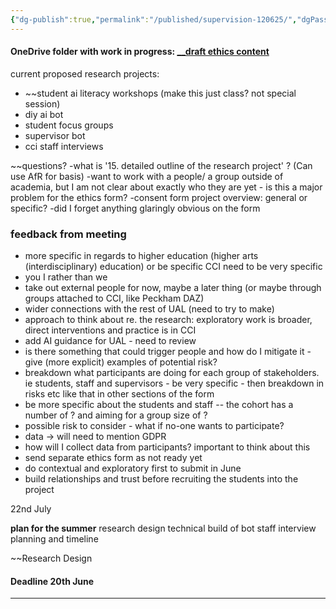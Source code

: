```yaml
---
{"dg-publish":true,"permalink":"/published/supervision-120625/","dgPassFrontmatter":true,"noteIcon":""}
---
```


#### OneDrive folder with work in progress: [__draft ethics content](https://artslondon-my.sharepoint.com/:f:/g/personal/m_henryrichards_arts_ac_uk/En2EC8QI9MJLgIjr0UpgeJIB6qSr5UVXAFgrtSByi_9iMA?e=1cmR92)
current proposed research projects: 
- ~~student ai literacy workshops (make this just class? not special session)
- diy ai bot
- student focus groups
- supervisor bot 
- cci staff interviews 

~~questions?
-what is '15. detailed outline of the research project' ? (Can use AfR for basis)
-want to work with a people/ a group outside of academia, but I am not clear about exactly who they are yet - is this a major problem for the ethics form? 
-consent form project overview: general or specific?
-did I forget anything glaringly obvious on the form

### feedback from meeting

- more specific in regards to higher education (higher arts (interdisciplinary) education) or be specific CCI need to be very specific 
- you I rather than we
- take out external people for now, maybe a later thing (or maybe through groups attached to CCI, like Peckham DAZ)
- wider connections with the rest of UAL (need to try to make)
- approach to think about re. the research: exploratory work is broader, direct interventions and practice is in CCI
- add AI guidance for UAL - need to review 
- is there something that could trigger people and how do I mitigate it - give (more explicit) examples of potential risk?
- breakdown what participants are doing for each group of stakeholders. ie students, staff and supervisors - be very specific - then breakdown in risks etc like that in other sections of the form 
- be more specific about the students and staff  -- the cohort has a number of ? and aiming for a group size of ?
- possible risk to consider - what if no-one wants to participate?
- data -> will need to mention GDPR 
- how will I collect data from participants? important to think about this 
- send separate ethics form as not ready yet
- do contextual and exploratory first to submit in June
- build relationships and trust before recruiting the students into the project



22nd July

**plan for the summer**
research design
technical build of bot
staff interview planning and timeline 





~~Research Design

#### Deadline 20th June

---

<!-- 
~ [[published/ethics\|Ethics]] draft text 

**Tips for a good ethics application**

- Consider ethical implications at project design stage

- Factor-in sufficient time to gain all required approvals
	- Apply 3-6 months in advance of planned activity
	- Remember…clock stops while response to queries awaited from applicant

- Seek supervisor input for good quality application

- Supporting documentation must be good quality and appropriate
	- Protocol
	- Recruitment material
	- Participant information and consent documentation
	- Indicative topic guide for interview or survey questions

__Other considerations

- Debrief for participants
	- Signposting to additional information or support, if needed

- Recruitment – gatekeepers?

- Information to participants

- Consent process: appropriate to participant population

- Data management planning – UK GDPR and DPA

- Use of internet or social media in research ==??

- Involving young and vulnerable participants

- Applying research ethics in an international context -->
